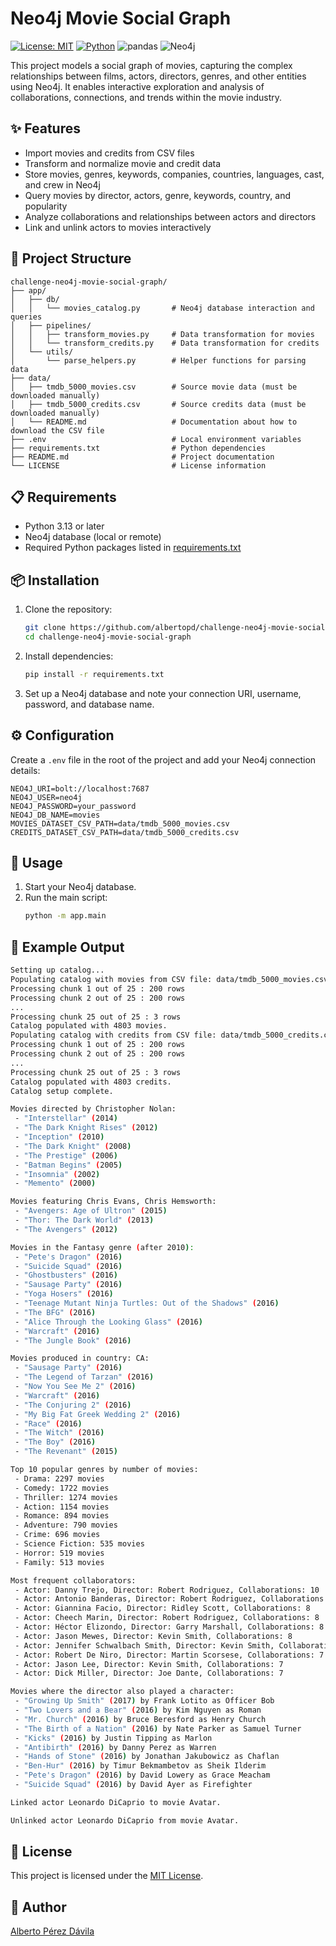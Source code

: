# Neo4j Movie Social Graph

[![License: MIT](https://img.shields.io/badge/License-MIT-yellow.svg)](LICENSE) [![Python](https://img.shields.io/badge/Python-3.13-blue.svg)](https://www.python.org/) ![pandas](https://img.shields.io/badge/pandas-2.3.2-150458.svg?logo=pandas) ![Neo4j](https://img.shields.io/badge/neo4j-5.28.2-008CC1.svg?logo=neo4j)

This project models a social graph of movies, capturing the complex relationships between films, actors, directors, genres, and other entities using Neo4j. It enables interactive exploration and analysis of collaborations, connections, and trends within the movie industry.

## ✨ Features

- Import movies and credits from CSV files
- Transform and normalize movie and credit data
- Store movies, genres, keywords, companies, countries, languages, cast, and crew in Neo4j
- Query movies by director, actors, genre, keywords, country, and popularity
- Analyze collaborations and relationships between actors and directors
- Link and unlink actors to movies interactively

## 📂 Project Structure

```
challenge-neo4j-movie-social-graph/
├── app/
│   ├── db/
│   │   └── movies_catalog.py       # Neo4j database interaction and queries
│   ├── pipelines/
│   │   ├── transform_movies.py     # Data transformation for movies
│   │   └── transform_credits.py    # Data transformation for credits
│   └── utils/
│       └── parse_helpers.py        # Helper functions for parsing data
├── data/
│   ├── tmdb_5000_movies.csv        # Source movie data (must be downloaded manually)
│   ├── tmdb_5000_credits.csv       # Source credits data (must be downloaded manually)
│   └── README.md                   # Documentation about how to download the CSV file
├── .env                            # Local environment variables
├── requirements.txt                # Python dependencies
├── README.md                       # Project documentation
└── LICENSE                         # License information
```

## 📋 Requirements

- Python 3.13 or later
- Neo4j database (local or remote)
- Required Python packages listed in [requirements.txt](requirements.txt)

## 📦 Installation

1. Clone the repository:
	 ```sh
	 git clone https://github.com/albertopd/challenge-neo4j-movie-social-graph.git
	 cd challenge-neo4j-movie-social-graph
	 ```
2. Install dependencies:
	 ```sh
	 pip install -r requirements.txt
	 ```
3. Set up a Neo4j database and note your connection URI, username, password, and database name.

## ⚙️ Configuration

Create a `.env` file in the root of the project and add your Neo4j connection details:

```
NEO4J_URI=bolt://localhost:7687
NEO4J_USER=neo4j
NEO4J_PASSWORD=your_password
NEO4J_DB_NAME=movies
MOVIES_DATASET_CSV_PATH=data/tmdb_5000_movies.csv
CREDITS_DATASET_CSV_PATH=data/tmdb_5000_credits.csv
```

## 🚀 Usage

1. Start your Neo4j database.
2. Run the main script:
   ```sh
   python -m app.main
   ```

## 📝 Example Output

```sh
Setting up catalog...
Populating catalog with movies from CSV file: data/tmdb_5000_movies.csv ...
Processing chunk 1 out of 25 : 200 rows
Processing chunk 2 out of 25 : 200 rows
...
Processing chunk 25 out of 25 : 3 rows
Catalog populated with 4803 movies.
Populating catalog with credits from CSV file: data/tmdb_5000_credits.csv ...
Processing chunk 1 out of 25 : 200 rows
Processing chunk 2 out of 25 : 200 rows
...
Processing chunk 25 out of 25 : 3 rows
Catalog populated with 4803 credits.
Catalog setup complete.

Movies directed by Christopher Nolan:
 - "Interstellar" (2014)
 - "The Dark Knight Rises" (2012)
 - "Inception" (2010)
 - "The Dark Knight" (2008)
 - "The Prestige" (2006)
 - "Batman Begins" (2005)
 - "Insomnia" (2002)
 - "Memento" (2000)

Movies featuring Chris Evans, Chris Hemsworth:
 - "Avengers: Age of Ultron" (2015)
 - "Thor: The Dark World" (2013)
 - "The Avengers" (2012)

Movies in the Fantasy genre (after 2010):
 - "Pete's Dragon" (2016)
 - "Suicide Squad" (2016)
 - "Ghostbusters" (2016)
 - "Sausage Party" (2016)
 - "Yoga Hosers" (2016)
 - "Teenage Mutant Ninja Turtles: Out of the Shadows" (2016)
 - "The BFG" (2016)
 - "Alice Through the Looking Glass" (2016)
 - "Warcraft" (2016)
 - "The Jungle Book" (2016)

Movies produced in country: CA:
 - "Sausage Party" (2016)
 - "The Legend of Tarzan" (2016)
 - "Now You See Me 2" (2016)
 - "Warcraft" (2016)
 - "The Conjuring 2" (2016)
 - "My Big Fat Greek Wedding 2" (2016)
 - "Race" (2016)
 - "The Witch" (2016)
 - "The Boy" (2016)
 - "The Revenant" (2015)

Top 10 popular genres by number of movies:
 - Drama: 2297 movies
 - Comedy: 1722 movies
 - Thriller: 1274 movies
 - Action: 1154 movies
 - Romance: 894 movies
 - Adventure: 790 movies
 - Crime: 696 movies
 - Science Fiction: 535 movies
 - Horror: 519 movies
 - Family: 513 movies

Most frequent collaborators:
 - Actor: Danny Trejo, Director: Robert Rodriguez, Collaborations: 10
 - Actor: Antonio Banderas, Director: Robert Rodriguez, Collaborations: 8
 - Actor: Giannina Facio, Director: Ridley Scott, Collaborations: 8
 - Actor: Cheech Marin, Director: Robert Rodriguez, Collaborations: 8
 - Actor: Héctor Elizondo, Director: Garry Marshall, Collaborations: 8
 - Actor: Jason Mewes, Director: Kevin Smith, Collaborations: 8
 - Actor: Jennifer Schwalbach Smith, Director: Kevin Smith, Collaborations: 7
 - Actor: Robert De Niro, Director: Martin Scorsese, Collaborations: 7
 - Actor: Jason Lee, Director: Kevin Smith, Collaborations: 7
 - Actor: Dick Miller, Director: Joe Dante, Collaborations: 7

Movies where the director also played a character:
 - "Growing Up Smith" (2017) by Frank Lotito as Officer Bob
 - "Two Lovers and a Bear" (2016) by Kim Nguyen as Roman
 - "Mr. Church" (2016) by Bruce Beresford as Henry Church
 - "The Birth of a Nation" (2016) by Nate Parker as Samuel Turner
 - "Kicks" (2016) by Justin Tipping as Marlon
 - "Antibirth" (2016) by Danny Perez as Warren
 - "Hands of Stone" (2016) by Jonathan Jakubowicz as Chaflan
 - "Ben-Hur" (2016) by Timur Bekmambetov as Sheik Ilderim
 - "Pete's Dragon" (2016) by David Lowery as Grace Meacham
 - "Suicide Squad" (2016) by David Ayer as Firefighter

Linked actor Leonardo DiCaprio to movie Avatar.

Unlinked actor Leonardo DiCaprio from movie Avatar.
```

## 📜 License

This project is licensed under the [MIT License](LICENSE).

## 👤 Author

[Alberto Pérez Dávila](https://github.com/albertopd)
